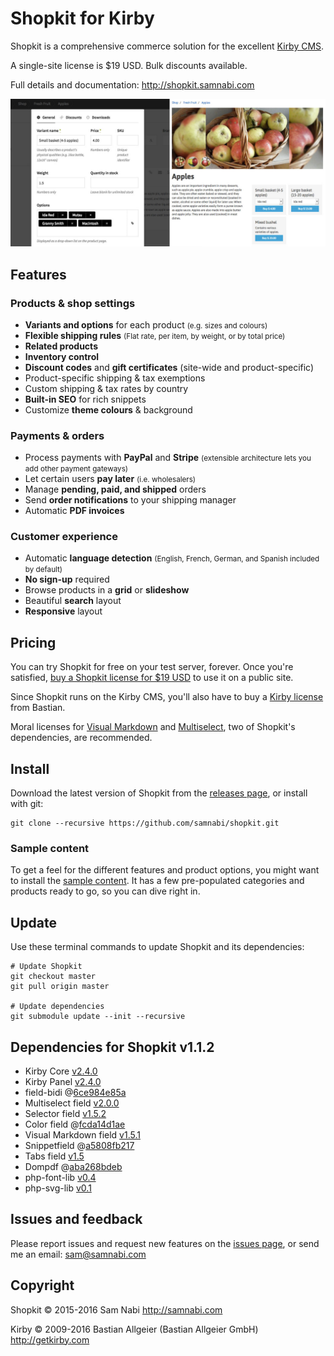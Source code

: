 # Shopkit for Kirby

Shopkit is a comprehensive commerce solution for the excellent [Kirby CMS](http://getkirby.com).

A single-site license is $19 USD. Bulk discounts available.

Full details and documentation: <http://shopkit.samnabi.com>

![Shopkit sets you up with detailed product blueprints and beautiful, flexible templates](site/plugins/shopkit/preview.jpg)

## Features

### Products & shop settings

- **Variants and options** for each product <small>(e.g. sizes and colours)</small>
- **Flexible shipping rules** <small>(Flat rate, per item, by weight, or by total price)</small>
- **Related products**
- **Inventory control**
- **Discount codes** and **gift certificates** (site-wide and product-specific)
- Product-specific shipping & tax exemptions
- Custom shipping & tax rates by country
- **Built-in SEO** for rich snippets
- Customize **theme colours** & background

### Payments & orders

- Process payments with **PayPal** and **Stripe** <small>(extensible architecture lets you add other payment gateways)</small>
- Let certain users **pay later** <small>(i.e. wholesalers)</small>
- Manage **pending, paid, and shipped** orders
- Send **order notifications** to your shipping manager
- Automatic **PDF invoices**

### Customer experience

- Automatic **language detection** <small>(English, French, German, and Spanish included by default)</small>
- **No sign-up** required
- Browse products in a **grid** or **slideshow**
- Beautiful **search** layout
- **Responsive** layout 

## Pricing

You can try Shopkit for free on your test server, forever. Once you're satisfied, [buy a Shopkit license for $19 USD](http://shopkit.samnabi.com) to use it on a public site.

Since Shopkit runs on the Kirby CMS, you'll also have to buy a [Kirby license](http://getkirby.com/license) from Bastian.

Moral licenses for [Visual Markdown](https://gumroad.com/l/visualmarkdown) and [Multiselect](https://gumroad.com/l/kirby-multiselect), two of Shopkit's dependencies, are recommended.

## Install

Download the latest version of Shopkit from the [releases page](https://github.com/samnabi/shopkit/releases), or install with git:

    git clone --recursive https://github.com/samnabi/shopkit.git

### Sample content

To get a feel for the different features and product options, you might want to install the [sample content](https://github.com/samnabi/shopkit-sample-content). It has a few pre-populated categories and products ready to go, so you can dive right in.

## Update

Use these terminal commands to update Shopkit and its dependencies:
    
    # Update Shopkit
    git checkout master
    git pull origin master

    # Update dependencies
    git submodule update --init --recursive

## Dependencies for Shopkit v1.1.2

- Kirby Core [v2.4.0](https://github.com/getkirby/kirby/tree/2.4.0)
- Kirby Panel [v2.4.0](https://github.com/getkirby/panel/tree/2.4.0)
- field-bidi @[6ce984e85a](https://github.com/samnabi/field-bidi/tree/6ce984e85afa191d60fb3d7a18218571f7501731)
- Multiselect field [v2.0.0](https://github.com/distantnative/field-multiselect/tree/2.0.0)
- Selector field [v1.5.2](https://github.com/storypioneers/kirby-selector/tree/v1.5.2)
- Color field @[fcda14d1ae](https://github.com/ian-cox/Kirby-Color-Picker/tree/fcda14d1ae655870590775a744543a6e40a06ce2)
- Visual Markdown field [v1.5.1](https://github.com/JonasDoebertin/kirby-visual-markdown/tree/1.5.1)
- Snippetfield @[a5808fb217](https://github.com/samnabi/kirby-snippetfield/tree/a5808fb2173a54b81d22c02618856ad408604cfa)
- Tabs field [v1.5](https://github.com/afbora/Kirby-Tabs-Field/tree/ea43fc1452c527f837cc4c19332dc319439c72d6)
- Dompdf @[aba268bdeb](https://github.com/samnabi/dompdf/tree/aba268bdebc6e50383fd6758778a4d77ca810c85)
- php-font-lib [v0.4](https://github.com/PhenX/php-font-lib/tree/0.4)
- php-svg-lib [v0.1](https://github.com/PhenX/php-svg-lib/tree/v0.1)

## Issues and feedback

Please report issues and request new features on the [issues page](https://github.com/samnabi/shopkit/issues), or send me an email: <sam@samnabi.com>

## Copyright

Shopkit © 2015-2016 Sam Nabi <http://samnabi.com>

Kirby © 2009-2016 Bastian Allgeier (Bastian Allgeier GmbH) <http://getkirby.com>